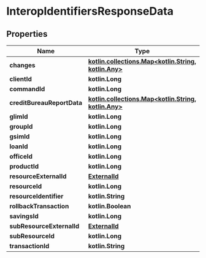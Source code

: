 
# InteropIdentifiersResponseData

## Properties
| Name | Type | Description | Notes |
| ------------ | ------------- | ------------- | ------------- |
| **changes** | [**kotlin.collections.Map&lt;kotlin.String, kotlin.Any&gt;**](kotlin.Any.md) |  |  [optional] |
| **clientId** | **kotlin.Long** |  |  [optional] |
| **commandId** | **kotlin.Long** |  |  [optional] |
| **creditBureauReportData** | [**kotlin.collections.Map&lt;kotlin.String, kotlin.Any&gt;**](kotlin.Any.md) |  |  [optional] |
| **glimId** | **kotlin.Long** |  |  [optional] |
| **groupId** | **kotlin.Long** |  |  [optional] |
| **gsimId** | **kotlin.Long** |  |  [optional] |
| **loanId** | **kotlin.Long** |  |  [optional] |
| **officeId** | **kotlin.Long** |  |  [optional] |
| **productId** | **kotlin.Long** |  |  [optional] |
| **resourceExternalId** | [**ExternalId**](ExternalId.md) |  |  [optional] |
| **resourceId** | **kotlin.Long** |  |  [optional] |
| **resourceIdentifier** | **kotlin.String** |  |  [optional] |
| **rollbackTransaction** | **kotlin.Boolean** |  |  [optional] |
| **savingsId** | **kotlin.Long** |  |  [optional] |
| **subResourceExternalId** | [**ExternalId**](ExternalId.md) |  |  [optional] |
| **subResourceId** | **kotlin.Long** |  |  [optional] |
| **transactionId** | **kotlin.String** |  |  [optional] |



